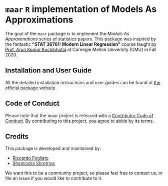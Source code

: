 
# `maar` `R` implementation of Models As Approximations

The goal of the `maar` package is to implement the *Models As
Approximations* series of statistics papers. This package was inspired
by the fantastic **“STAT 36761: Modern Linear Regression”** course
taught by [Prof. Arun Kumar
Kuchibhotla](https://arun-kuchibhotla.github.io/) at Carnegie Mellon
University (CMU) in Fall 2020.

## Installation and User Guide

All the detailed installation instructions and user guides can be found
at [the official package website](https://shamindras.github.io/maar/).

## Code of Conduct

Please note that the maar project is released with a [Contributor Code
of
Conduct](https://contributor-covenant.org/version/2/0/CODE_OF_CONDUCT.html).
By contributing to this project, you agree to abide by its terms.

## Credits

This package is developed and maintained by:

-   [Riccardo Fogliato](http://www.stat.cmu.edu/~rfogliat/)
-   [Shamindra Shrotriya](https://www.shamindras.com/)

We want this to be a community project, so please feel free to contact
us, or file an issue if you would like to contribute to it.

